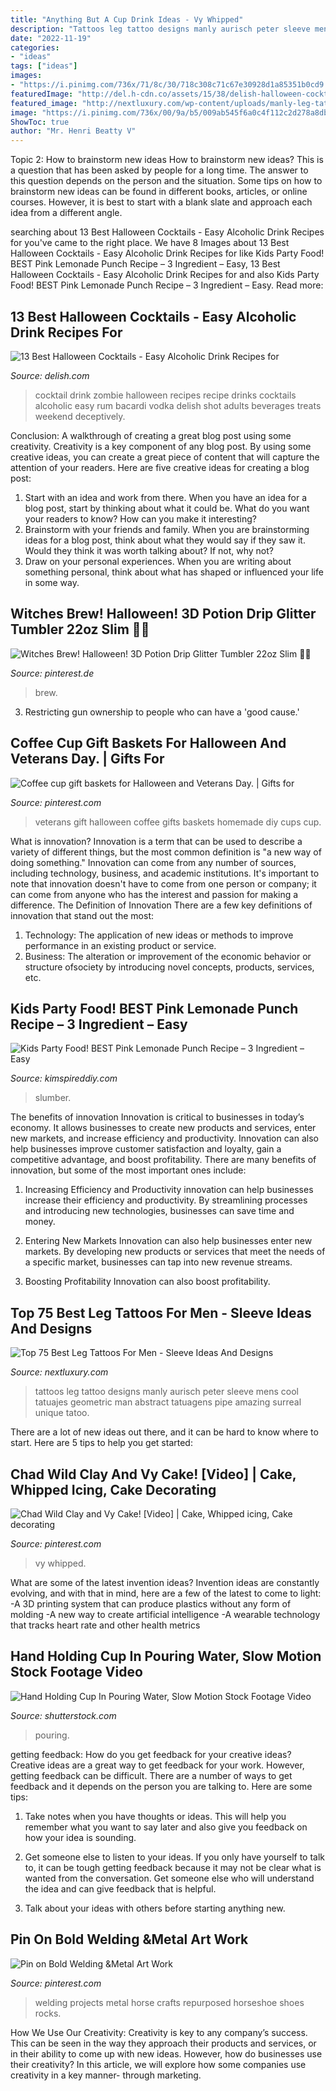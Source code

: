 ```yaml
---
title: "Anything But A Cup Drink Ideas - Vy Whipped"
description: "Tattoos leg tattoo designs manly aurisch peter sleeve mens cool tatuajes geometric man abstract tatuagens pipe amazing surreal unique tatoo"
date: "2022-11-19"
categories:
- "ideas"
tags: ["ideas"]
images:
- "https://i.pinimg.com/736x/71/8c/30/718c308c71c67e30928d1a85351b0cd9.jpg"
featuredImage: "http://del.h-cdn.co/assets/15/38/delish-halloween-cocktails-zombie.png"
featured_image: "http://nextluxury.com/wp-content/uploads/manly-leg-tattoos-men.jpg"
image: "https://i.pinimg.com/736x/00/9a/b5/009ab545f6a0c4f112c2d278a8db3051--veterans-day-coffee-cups.jpg"
ShowToc: true
author: "Mr. Henri Beatty V"
---
```



Topic 2: How to brainstorm new ideas
How to brainstorm new ideas? This is a question that has been asked by people for a long time. The answer to this question depends on the person and the situation. Some tips on how to brainstorm new ideas can be found in different books, articles, or online courses. However, it is best to start with a blank slate and approach each idea from a different angle.

	

		
searching about 13 Best Halloween Cocktails - Easy Alcoholic Drink Recipes for you've came to the right place. We have 8 Images about 13 Best Halloween Cocktails - Easy Alcoholic Drink Recipes for like Kids Party Food! BEST Pink Lemonade Punch Recipe – 3 Ingredient – Easy, 13 Best Halloween Cocktails - Easy Alcoholic Drink Recipes for and also Kids Party Food! BEST Pink Lemonade Punch Recipe – 3 Ingredient – Easy. Read more:
		
    
## 13 Best Halloween Cocktails - Easy Alcoholic Drink Recipes For

<img loading=lazy src="http://del.h-cdn.co/assets/15/38/delish-halloween-cocktails-zombie.png" onerror="this.onerror=null;this.src='https://tse1.mm.bing.net/th?id=OIP._A_rHASePii3lBTFg1t7agHaLG&amp;pid=15.1';" alt="13 Best Halloween Cocktails - Easy Alcoholic Drink Recipes for">

_Source: delish.com_

>cocktail drink zombie halloween recipes recipe drinks cocktails alcoholic easy rum bacardi vodka delish shot adults beverages treats weekend deceptively. 

	

Conclusion: A walkthrough of creating a great blog post using some creativity.
Creativity is a key component of any blog post. By using some creative ideas, you can create a great piece of content that will capture the attention of your readers. Here are five creative ideas for creating a blog post: 
1. Start with an idea and work from there. When you have an idea for a blog post, start by thinking about what it could be. What do you want your readers to know? How can you make it interesting? 
2. Brainstorm with your friends and family. When you are brainstorming ideas for a blog post, think about what they would say if they saw it. Would they think it was worth talking about? If not, why not? 
3. Draw on your personal experiences. When you are writing about something personal, think about what has shaped or influenced your life in some way.

    
## Witches Brew! Halloween! 3D Potion Drip Glitter Tumbler 22oz Slim 🧪💀

<img loading=lazy src="https://i.pinimg.com/736x/71/8c/30/718c308c71c67e30928d1a85351b0cd9.jpg" onerror="this.onerror=null;this.src='https://tse2.mm.bing.net/th?id=OIP.q2v3JAuSarr7AHrFeR-rgQHaKy&amp;pid=15.1';" alt="Witches Brew! Halloween! 3D Potion Drip Glitter Tumbler 22oz Slim 🧪💀">

_Source: pinterest.de_

>brew. 

	

3. Restricting gun ownership to people who can have a 'good cause.'

    
## Coffee Cup Gift Baskets For Halloween And Veterans Day. | Gifts For

<img loading=lazy src="https://i.pinimg.com/736x/00/9a/b5/009ab545f6a0c4f112c2d278a8db3051--veterans-day-coffee-cups.jpg" onerror="this.onerror=null;this.src='https://tse3.mm.bing.net/th?id=OIP.XzfTbBAoruvNH65zzM5wFQHaJ3&amp;pid=15.1';" alt="Coffee cup gift baskets for Halloween and Veterans Day. | Gifts for">

_Source: pinterest.com_

>veterans gift halloween coffee gifts baskets homemade diy cups cup. 

	

What is innovation?
Innovation is a term that can be used to describe a variety of different things, but the most common definition is "a new way of doing something." Innovation can come from any number of sources, including technology, business, and academic institutions. It's important to note that innovation doesn't have to come from one person or company; it can come from anyone who has the interest and passion for making a difference.
The Definition of Innovation
There are a few key definitions of innovation that stand out the most: 
1. Technology: The application of new ideas or methods to improve performance in an existing product or service. 
2. Business: The alteration or improvement of the economic behavior or structure ofsociety by introducing novel concepts, products, services, etc. 

    
## Kids Party Food! BEST Pink Lemonade Punch Recipe – 3 Ingredient – Easy

<img loading=lazy src="https://kimspireddiy.com/wp-content/uploads/2020/01/party-food-pink-lemonade-punch-4.jpg" onerror="this.onerror=null;this.src='https://tse4.mm.bing.net/th?id=OIP.4pS1LOSqB0te5WoVh_IUQwHaLH&amp;pid=15.1';" alt="Kids Party Food! BEST Pink Lemonade Punch Recipe – 3 Ingredient – Easy">

_Source: kimspireddiy.com_

>slumber. 

	

The benefits of innovation
Innovation is critical to businesses in today’s economy. It allows businesses to create new products and services, enter new markets, and increase efficiency and productivity. Innovation can also help businesses improve customer satisfaction and loyalty, gain a competitive advantage, and boost profitability.
There are many benefits of innovation, but some of the most important ones include:

1. Increasing Efficiency and Productivity
innovation can help businesses increase their efficiency and productivity. By streamlining processes and introducing new technologies, businesses can save time and money.

2. Entering New Markets
Innovation can also help businesses enter new markets. By developing new products or services that meet the needs of a specific market, businesses can tap into new revenue streams.

3. Boosting Profitability
Innovation can also boost profitability.

    
## Top 75 Best Leg Tattoos For Men - Sleeve Ideas And Designs

<img loading=lazy src="http://nextluxury.com/wp-content/uploads/manly-leg-tattoos-men.jpg" onerror="this.onerror=null;this.src='https://tse1.mm.bing.net/th?id=OIP.lw8dFyO_mIaqKjR7ln7ENgHaLH&amp;pid=15.1';" alt="Top 75 Best Leg Tattoos For Men - Sleeve Ideas And Designs">

_Source: nextluxury.com_

>tattoos leg tattoo designs manly aurisch peter sleeve mens cool tatuajes geometric man abstract tatuagens pipe amazing surreal unique tatoo. 

	

There are a lot of new ideas out there, and it can be hard to know where to start. Here are 5 tips to help you get started: 

    
## Chad Wild Clay And Vy Cake! [Video] | Cake, Whipped Icing, Cake Decorating

<img loading=lazy src="https://i.pinimg.com/736x/e0/c5/14/e0c514f9a70e6c177932c9b9bf300d39.jpg" onerror="this.onerror=null;this.src='https://tse4.mm.bing.net/th?id=OIP.Vl0fi7W4kTyBEUP5XUkggAHaJQ&amp;pid=15.1';" alt="Chad Wild Clay and Vy Cake! [Video] | Cake, Whipped icing, Cake decorating">

_Source: pinterest.com_

>vy whipped. 

	

What are some of the latest invention ideas?
Invention ideas are constantly evolving, and with that in mind, here are a few of the latest to come to light: 
-A 3D printing system that can produce plastics without any form of molding 
-A new way to create artificial intelligence 
-A wearable technology that tracks heart rate and other health metrics

    
## Hand Holding Cup In Pouring Water, Slow Motion Stock Footage Video

<img loading=lazy src="http://il8.picdn.net/shutterstock/videos/1877884/thumb/1.jpg?i10c=img.resize(height:160)" onerror="this.onerror=null;this.src='https://tse1.mm.bing.net/th?id=OIP.f-_kbf6yr_Js_9Y5SofXfQHaEL&amp;pid=15.1';" alt="Hand Holding Cup In Pouring Water, Slow Motion Stock Footage Video">

_Source: shutterstock.com_

>pouring. 

	

getting feedback: How do you get feedback for your creative ideas?
Creative ideas are a great way to get feedback for your work. However, getting feedback can be difficult. There are a number of ways to get feedback and it depends on the person you are talking to. Here are some tips:
1. Take notes when you have thoughts or ideas. This will help you remember what you want to say later and also give you feedback on how your idea is sounding.

2. Get someone else to listen to your ideas. If you only have yourself to talk to, it can be tough getting feedback because it may not be clear what is wanted from the conversation. Get someone else who will understand the idea and can give feedback that is helpful.

3. Talk about your ideas with others before starting anything new.

    
## Pin On Bold Welding &amp;Metal Art Work

<img loading=lazy src="https://i.pinimg.com/736x/21/58/e2/2158e21e0944bc27559b30f873739234.jpg" onerror="this.onerror=null;this.src='https://tse4.mm.bing.net/th?id=OIP.Hcf0sO8EnSLRyjcwKIVvDAHaNJ&amp;pid=15.1';" alt="Pin on Bold Welding &amp;Metal Art Work">

_Source: pinterest.com_

>welding projects metal horse crafts repurposed horseshoe shoes rocks. 

	

How We Use Our Creativity:
Creativity is key to any company’s success. This can be seen in the way they approach their products and services, or in their ability to come up with new ideas. However, how do businesses use their creativity? In this article, we will explore how some companies use creativity in a key manner- through marketing.

